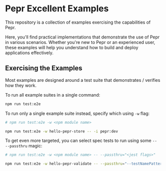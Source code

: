 # Pepr Excellent Examples

This repository is a collection of examples exercising the capabilities of Pepr.

Here, you'll find practical implementations that demonstrate the use of Pepr in various scenarios. Whether you're new to Pepr or an experienced user, these examples will help you understand how to build and deploy applications effectively.

## Exercising the Examples

Most examples are designed around a test suite that demonstrates / verifies how they work.

To run all example suites in a single command:

```sh
npm run test:e2e
```

To run only a single example suite instead, specify which using `-w` flag:

```sh
# npm run test:e2e -w <npm module name>

npm run test:e2e -w hello-pepr-store -- -i pepr:dev
```

To get even more targeted, you can select spec tests to run using some `-- --passthru` magic:

```sh
# npm run test:e2e -w <npm module name> -- --passthru="<jest flags>"

npm run test:e2e -w hello-pepr-validate -- --passthru="--testNamePattern='validate creates'"
```
